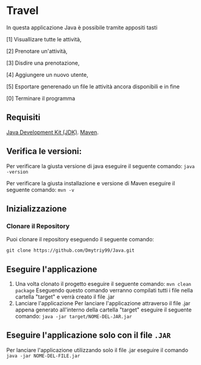 # Travel

In questa applicazione Java è possibile tramite appositi tasti

[1] Visuallizare tutte le attività,

[2] Prenotare un'attività,

[3] Disdire una prenotazione,

[4] Aggiungere un nuovo utente,

[5] Esportare generenado un file le attività ancora disponibili e in fine

[0] Terminare il programma

## Requisiti

[Java Development Kit (JDK)](https://www.oracle.com/java/technologies/downloads/).
[Maven](https://maven.apache.org/download.cgi).

## Verifica le versioni:

Per verificare la giusta versione di java eseguire il seguente comando:
`java -version`

Per verificare la giusta installazione e versione di Maven eseguire il seguente comando:
`mvn -v`

## Inizializzazione

### Clonare il Repository

Puoi clonare il repository eseguendo il seguente comando:

`git clone https://github.com/Dmytriy99/Java.git`

## Eseguire l'applicazione

1. Una volta clonato il progetto eseguire il seguente comando:
   `mvn clean package`
   Eseguendo questo comando verranno compilati tutti i file nella cartella "target" e verrà creato il file .jar
2. Lanciare l'applicazione
   Per lanciare l'applicazione attraverso il file .jar appena generato all'interno della cartella "target" eseguire il seguente comando:
   `java -jar target/NOME-DEL-JAR.jar`

## Eseguire l'applicazione solo con il file `.JAR`

Per lanciare l'applicazione utilizzando solo il file .jar eseguire il comando `java -jar NOME-DEL-FILE.jar`
